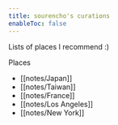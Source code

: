 ```yaml
---
title: sourencho's curations
enableToc: false
---
```


Lists of places I recommend :)

Places
- [[notes/Japan]]
- [[notes/Taiwan]]
- [[notes/France]]
- [[notes/Los Angeles]]
- [[notes/New York]]